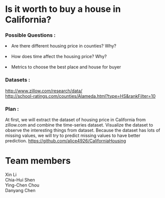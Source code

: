 # Is it worth to buy a house in California?
### Possible Questions :
<li>Are there different housing price in counties? Why?</li><br>
<li>How does time affect the housing price? Why?</li><br>
<li>Metrics to choose the best place and house for buyer</li>

### Datasets :
<http://www.zillow.com/research/data/><br>
<http://school-ratings.com/counties/Alameda.html?type=HS&rankFilter=10>
### Plan : 
At first, we will extract the dataset of housing price in California from zillow.com and combine the time-series dataset. Visualize the dataset to observe the interesting things from dataset. Because the dataset has lots of missing values, we will try to predict missing values to have better prediction.
<https://github.com/alice4926/CaliforniaHousing>


# Team members
Xin Li<br>
Chia-Hui Shen<br>
Ying-Chen Chou<br>
Danyang Chen<br>

